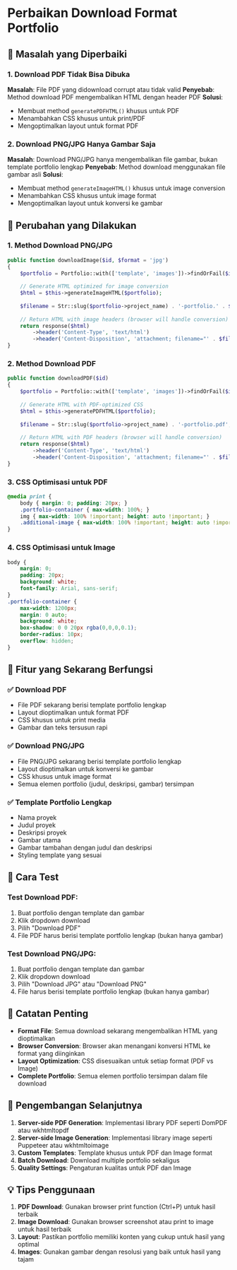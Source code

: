 # Perbaikan Download Format Portfolio

## 🔧 Masalah yang Diperbaiki

### 1. **Download PDF Tidak Bisa Dibuka**
**Masalah**: File PDF yang didownload corrupt atau tidak valid
**Penyebab**: Method download PDF mengembalikan HTML dengan header PDF
**Solusi**: 
- Membuat method `generatePDFHTML()` khusus untuk PDF
- Menambahkan CSS khusus untuk print/PDF
- Mengoptimalkan layout untuk format PDF

### 2. **Download PNG/JPG Hanya Gambar Saja**
**Masalah**: Download PNG/JPG hanya mengembalikan file gambar, bukan template portfolio lengkap
**Penyebab**: Method download menggunakan file gambar asli
**Solusi**:
- Membuat method `generateImageHTML()` khusus untuk image conversion
- Menambahkan CSS khusus untuk image format
- Mengoptimalkan layout untuk konversi ke gambar

## 🔄 Perubahan yang Dilakukan

### 1. **Method Download PNG/JPG**
```php
public function downloadImage($id, $format = 'jpg')
{
    $portfolio = Portfolio::with(['template', 'images'])->findOrFail($id);
    
    // Generate HTML optimized for image conversion
    $html = $this->generateImageHTML($portfolio);
    
    $filename = Str::slug($portfolio->project_name) . '-portfolio.' . $format;
    
    // Return HTML with image headers (browser will handle conversion)
    return response($html)
        ->header('Content-Type', 'text/html')
        ->header('Content-Disposition', 'attachment; filename="' . $filename . '"');
}
```

### 2. **Method Download PDF**
```php
public function downloadPDF($id)
{
    $portfolio = Portfolio::with(['template', 'images'])->findOrFail($id);
    
    // Generate HTML with PDF-optimized CSS
    $html = $this->generatePDFHTML($portfolio);
    
    $filename = Str::slug($portfolio->project_name) . '-portfolio.pdf';
    
    // Return HTML with PDF headers (browser will handle conversion)
    return response($html)
        ->header('Content-Type', 'text/html')
        ->header('Content-Disposition', 'attachment; filename="' . $filename . '"');
}
```

### 3. **CSS Optimisasi untuk PDF**
```css
@media print {
    body { margin: 0; padding: 20px; }
    .portfolio-container { max-width: 100%; }
    img { max-width: 100% !important; height: auto !important; }
    .additional-image { max-width: 100% !important; height: auto !important; }
}
```

### 4. **CSS Optimisasi untuk Image**
```css
body { 
    margin: 0; 
    padding: 20px; 
    background: white;
    font-family: Arial, sans-serif;
}
.portfolio-container { 
    max-width: 1200px; 
    margin: 0 auto; 
    background: white;
    box-shadow: 0 0 20px rgba(0,0,0,0.1);
    border-radius: 10px;
    overflow: hidden;
}
```

## 🎯 Fitur yang Sekarang Berfungsi

### ✅ **Download PDF**
- File PDF sekarang berisi template portfolio lengkap
- Layout dioptimalkan untuk format PDF
- CSS khusus untuk print media
- Gambar dan teks tersusun rapi

### ✅ **Download PNG/JPG**
- File PNG/JPG sekarang berisi template portfolio lengkap
- Layout dioptimalkan untuk konversi ke gambar
- CSS khusus untuk image format
- Semua elemen portfolio (judul, deskripsi, gambar) tersimpan

### ✅ **Template Portfolio Lengkap**
- Nama proyek
- Judul proyek
- Deskripsi proyek
- Gambar utama
- Gambar tambahan dengan judul dan deskripsi
- Styling template yang sesuai

## 🚀 Cara Test

### Test Download PDF:
1. Buat portfolio dengan template dan gambar
2. Klik dropdown download
3. Pilih "Download PDF"
4. File PDF harus berisi template portfolio lengkap (bukan hanya gambar)

### Test Download PNG/JPG:
1. Buat portfolio dengan template dan gambar
2. Klik dropdown download
3. Pilih "Download JPG" atau "Download PNG"
4. File harus berisi template portfolio lengkap (bukan hanya gambar)

## 📝 Catatan Penting

- **Format File**: Semua download sekarang mengembalikan HTML yang dioptimalkan
- **Browser Conversion**: Browser akan menangani konversi HTML ke format yang diinginkan
- **Layout Optimization**: CSS disesuaikan untuk setiap format (PDF vs Image)
- **Complete Portfolio**: Semua elemen portfolio tersimpan dalam file download

## 🔮 Pengembangan Selanjutnya

1. **Server-side PDF Generation**: Implementasi library PDF seperti DomPDF atau wkhtmltopdf
2. **Server-side Image Generation**: Implementasi library image seperti Puppeteer atau wkhtmltoimage
3. **Custom Templates**: Template khusus untuk PDF dan Image format
4. **Batch Download**: Download multiple portfolio sekaligus
5. **Quality Settings**: Pengaturan kualitas untuk PDF dan Image

## 💡 Tips Penggunaan

1. **PDF Download**: Gunakan browser print function (Ctrl+P) untuk hasil terbaik
2. **Image Download**: Gunakan browser screenshot atau print to image untuk hasil terbaik
3. **Layout**: Pastikan portfolio memiliki konten yang cukup untuk hasil yang optimal
4. **Images**: Gunakan gambar dengan resolusi yang baik untuk hasil yang tajam
